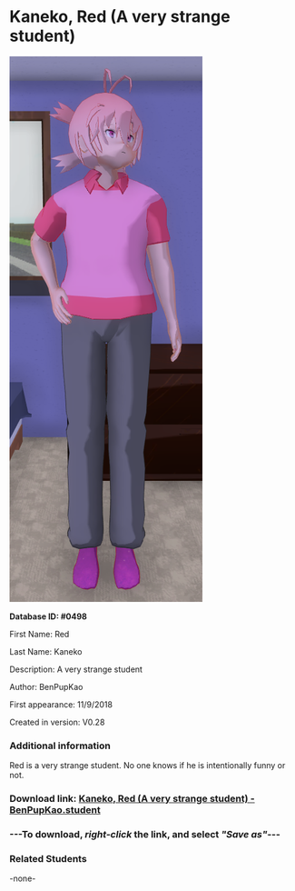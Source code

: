 # Kaneko, Red (A very strange student)

<img src="../../Files/Images/Kaneko, Red (A very strange student).png" title="Kaneko, Red (A very strange student) - BenPupKao">

**Database ID: #0498**

First Name: Red

Last Name: Kaneko

Description: A very strange student

Author: BenPupKao

First appearance: 11/9/2018

Created in version: V0.28

### Additional information

Red is a very strange student. No one knows if he is intentionally funny or not.

### Download link: <a href="https://raw.githubusercontent.com/Arbiter1223/Daigaku-Gurashi-Custom-Students/master/Files/Student%20Files/Kaneko%2C%20Red%20(A%20very%20strange%20student)%20-%20BenPupKao.student">Kaneko, Red (A very strange student) - BenPupKao.student</a>

### ---**To download, _right-click_ the link, and select _"Save as"_**---

### Related Students

-none-
